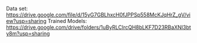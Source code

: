 Data set: https://drive.google.com/file/d/15yG7GBLhxcH0fJPPSp558McKJqHrZ_gV/view?usp=sharing 
Trained Models: https://drive.google.com/drive/folders/1uByRLCIrcQH8bLKF7D23RBaXNI3bty8m?usp=sharing
